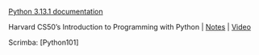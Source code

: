 [Python 3.13.1 documentation](https://docs.python.org/3/)

Harvard CS50’s Introduction to Programming with Python | 
[Notes](https://cs50.harvard.edu/python/2022/) | 
[Video](https://www.youtube.com/watch?v=nLRL_NcnK-4&list=PLG89yezH97iysjKYEMX96QNefiZUlNtRz&index=23)

Scrimba: [Python101]